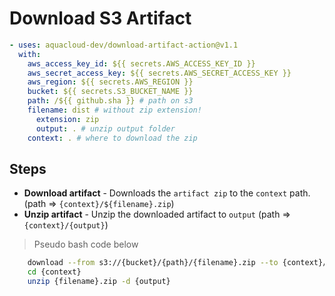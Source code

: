 # Download S3 Artifact
```yaml
- uses: aquacloud-dev/download-artifact-action@v1.1
  with:
    aws_access_key_id: ${{ secrets.AWS_ACCESS_KEY_ID }}
    aws_secret_access_key: ${{ secrets.AWS_SECRET_ACCESS_KEY }}
    aws_region: ${{ secrets.AWS_REGION }}
    bucket: ${{ secrets.S3_BUCKET_NAME }}
    path: /${{ github.sha }} # path on s3
    filename: dist # without zip extension!
	  extension: zip
	  output: . # unzip output folder
    context: . # where to download the zip
```

## Steps
- **Download artifact** - Downloads the `artifact zip` to the `context` path. (path => `{context}/${filename}.zip`)
- **Unzip artifact** - Unzip the downloaded artifact to `output` (path => `{context}/{output}`)

> Pseudo bash code below
```sh
	download --from s3://{bucket}/{path}/{filename}.zip --to {context}/{filename}.zip
	cd {context}
	unzip {filename}.zip -d {output}
```
